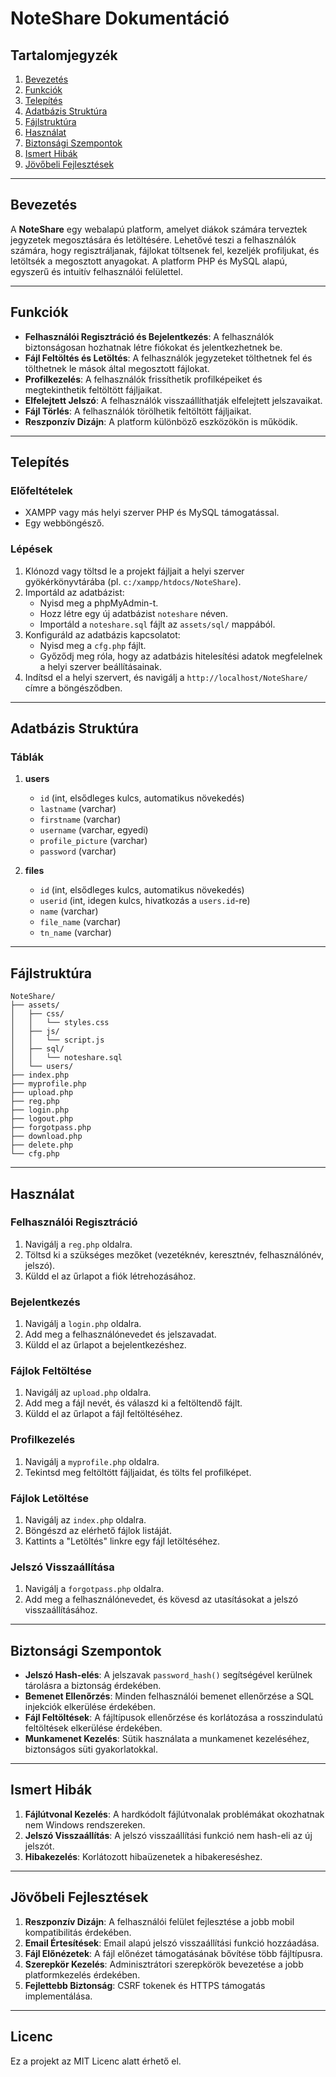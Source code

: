 # NoteShare Dokumentáció

## Tartalomjegyzék
1. [Bevezetés](#bevezetés)
2. [Funkciók](#funkciók)
3. [Telepítés](#telepítés)
4. [Adatbázis Struktúra](#adatbázis-struktúra)
5. [Fájlstruktúra](#fájlstruktúra)
6. [Használat](#használat)
7. [Biztonsági Szempontok](#biztonsági-szempontok)
8. [Ismert Hibák](#ismert-hibák)
9. [Jövőbeli Fejlesztések](#jövőbeli-fejlesztések)

---

## Bevezetés
A **NoteShare** egy webalapú platform, amelyet diákok számára terveztek jegyzetek megosztására és letöltésére. Lehetővé teszi a felhasználók számára, hogy regisztráljanak, fájlokat töltsenek fel, kezeljék profiljukat, és letöltsék a megosztott anyagokat. A platform PHP és MySQL alapú, egyszerű és intuitív felhasználói felülettel.

---

## Funkciók
- **Felhasználói Regisztráció és Bejelentkezés**: A felhasználók biztonságosan hozhatnak létre fiókokat és jelentkezhetnek be.
- **Fájl Feltöltés és Letöltés**: A felhasználók jegyzeteket tölthetnek fel és tölthetnek le mások által megosztott fájlokat.
- **Profilkezelés**: A felhasználók frissíthetik profilképeiket és megtekinthetik feltöltött fájljaikat.
- **Elfelejtett Jelszó**: A felhasználók visszaállíthatják elfelejtett jelszavaikat.
- **Fájl Törlés**: A felhasználók törölhetik feltöltött fájljaikat.
- **Reszponzív Dizájn**: A platform különböző eszközökön is működik.

---

## Telepítés

### Előfeltételek
- XAMPP vagy más helyi szerver PHP és MySQL támogatással.
- Egy webböngésző.

### Lépések
1. Klónozd vagy töltsd le a projekt fájljait a helyi szerver gyökérkönyvtárába (pl. `c:/xampp/htdocs/NoteShare`).
2. Importáld az adatbázist:
    - Nyisd meg a phpMyAdmin-t.
    - Hozz létre egy új adatbázist `noteshare` néven.
    - Importáld a `noteshare.sql` fájlt az `assets/sql/` mappából.
3. Konfiguráld az adatbázis kapcsolatot:
    - Nyisd meg a `cfg.php` fájlt.
    - Győződj meg róla, hogy az adatbázis hitelesítési adatok megfelelnek a helyi szerver beállításainak.
4. Indítsd el a helyi szervert, és navigálj a `http://localhost/NoteShare/` címre a böngésződben.

---

## Adatbázis Struktúra

### Táblák
1. **users**
    - `id` (int, elsődleges kulcs, automatikus növekedés)
    - `lastname` (varchar)
    - `firstname` (varchar)
    - `username` (varchar, egyedi)
    - `profile_picture` (varchar)
    - `password` (varchar)

2. **files**
    - `id` (int, elsődleges kulcs, automatikus növekedés)
    - `userid` (int, idegen kulcs, hivatkozás a `users.id`-re)
    - `name` (varchar)
    - `file_name` (varchar)
    - `tn_name` (varchar)

---

## Fájlstruktúra
```
NoteShare/
├── assets/
│   ├── css/
│   │   └── styles.css
│   ├── js/
│   │   └── script.js
│   ├── sql/
│   │   └── noteshare.sql
│   └── users/
├── index.php
├── myprofile.php
├── upload.php
├── reg.php
├── login.php
├── logout.php
├── forgotpass.php
├── download.php
├── delete.php
└── cfg.php
```

---

## Használat

### Felhasználói Regisztráció
1. Navigálj a `reg.php` oldalra.
2. Töltsd ki a szükséges mezőket (vezetéknév, keresztnév, felhasználónév, jelszó).
3. Küldd el az űrlapot a fiók létrehozásához.

### Bejelentkezés
1. Navigálj a `login.php` oldalra.
2. Add meg a felhasználónevedet és jelszavadat.
3. Küldd el az űrlapot a bejelentkezéshez.

### Fájlok Feltöltése
1. Navigálj az `upload.php` oldalra.
2. Add meg a fájl nevét, és válaszd ki a feltöltendő fájlt.
3. Küldd el az űrlapot a fájl feltöltéséhez.

### Profilkezelés
1. Navigálj a `myprofile.php` oldalra.
2. Tekintsd meg feltöltött fájljaidat, és tölts fel profilképet.

### Fájlok Letöltése
1. Navigálj az `index.php` oldalra.
2. Böngészd az elérhető fájlok listáját.
3. Kattints a "Letöltés" linkre egy fájl letöltéséhez.

### Jelszó Visszaállítása
1. Navigálj a `forgotpass.php` oldalra.
2. Add meg a felhasználónevedet, és kövesd az utasításokat a jelszó visszaállításához.

---

## Biztonsági Szempontok
- **Jelszó Hash-elés**: A jelszavak `password_hash()` segítségével kerülnek tárolásra a biztonság érdekében.
- **Bemenet Ellenőrzés**: Minden felhasználói bemenet ellenőrzése a SQL injekciók elkerülése érdekében.
- **Fájl Feltöltések**: A fájltípusok ellenőrzése és korlátozása a rosszindulatú feltöltések elkerülése érdekében.
- **Munkamenet Kezelés**: Sütik használata a munkamenet kezeléséhez, biztonságos süti gyakorlatokkal.

---

## Ismert Hibák
1. **Fájlútvonal Kezelés**: A hardkódolt fájlútvonalak problémákat okozhatnak nem Windows rendszereken.
2. **Jelszó Visszaállítás**: A jelszó visszaállítási funkció nem hash-eli az új jelszót.
3. **Hibakezelés**: Korlátozott hibaüzenetek a hibakereséshez.

---

## Jövőbeli Fejlesztések
1. **Reszponzív Dizájn**: A felhasználói felület fejlesztése a jobb mobil kompatibilitás érdekében.
2. **Email Értesítések**: Email alapú jelszó visszaállítási funkció hozzáadása.
3. **Fájl Előnézetek**: A fájl előnézet támogatásának bővítése több fájltípusra.
4. **Szerepkör Kezelés**: Adminisztrátori szerepkörök bevezetése a jobb platformkezelés érdekében.
5. **Fejlettebb Biztonság**: CSRF tokenek és HTTPS támogatás implementálása.

---

## Licenc
Ez a projekt az MIT Licenc alatt érhető el.

